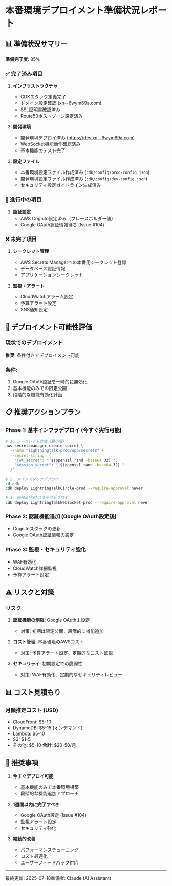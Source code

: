 # 本番環境デプロイメント準備状況レポート

## 📊 準備状況サマリー

**準備完了度**: 85%

### ✅ 完了済み項目

1. **インフラストラクチャ**
   - CDKスタック定義完了
   - ドメイン設定確認 (xn--6wym69a.com)
   - SSL証明書確認済み
   - Route53ホストゾーン設定済み

2. **開発環境**
   - 開発環境デプロイ済み (https://dev.xn--6wym69a.com)
   - WebSocket機能動作確認済み
   - 基本機能のテスト完了

3. **設定ファイル**
   - 本番環境設定ファイル作成済み (`cdk/config/prod-config.json`)
   - 開発環境設定ファイル作成済み (`cdk/config/dev-config.json`)
   - セキュリティ設定ガイドライン生成済み

### 🔄 進行中の項目

1. **認証設定**
   - AWS Cognito設定済み（プレースホルダー値）
   - Google OAuth認証情報待ち (Issue #104)

### ❌ 未完了項目

1. **シークレット管理**
   - AWS Secrets Managerへの本番用シークレット登録
   - データベース認証情報
   - アプリケーションシークレット

2. **監視・アラート**
   - CloudWatchアラーム設定
   - 予算アラート設定
   - SNS通知設定

## 🚀 デプロイメント可能性評価

### 現状でのデプロイメント

**推奨**: 条件付きでデプロイメント可能

### 条件:

1. Google OAuth認証を一時的に無効化
2. 基本機能のみでの限定公開
3. 段階的な機能有効化計画

## 📋 推奨アクションプラン

### Phase 1: 基本インフラデプロイ (今すぐ実行可能)

```bash
# 1. シークレット作成（最小限）
aws secretsmanager create-secret \
  --name "lightningtalk-prod/app/secrets" \
  --secret-string '{
    "jwt_secret": "'$(openssl rand -base64 32)'",
    "session_secret": "'$(openssl rand -base64 32)'"
  }'

# 2. メインスタックデプロイ
cd cdk
cdk deploy LightningTalkCircle-prod --require-approval never

# 3. WebSocketスタックデプロイ
cdk deploy LightningTalkWebSocket-prod --require-approval never
```

### Phase 2: 認証機能追加 (Google OAuth設定後)

- Cognitoスタックの更新
- Google OAuth認証情報の設定

### Phase 3: 監視・セキュリティ強化

- WAF有効化
- CloudWatch詳細監視
- 予算アラート設定

## ⚠️ リスクと対策

### リスク

1. **認証機能の制限**: Google OAuth未設定
   - 対策: 初期は限定公開、段階的に機能追加

2. **コスト管理**: 本番環境のAWSコスト
   - 対策: 予算アラート設定、定期的なコスト監視

3. **セキュリティ**: 初期設定での脆弱性
   - 対策: WAF有効化、定期的なセキュリティレビュー

## 📊 コスト見積もり

### 月額推定コスト (USD)

- CloudFront: $5-10
- DynamoDB: $5-15 (オンデマンド)
- Lambda: $5-10
- S3: $1-5
- その他: $5-10 **合計**: $20-50/月

## 🎯 推奨事項

1. **今すぐデプロイ可能**
   - 基本機能のみで本番環境構築
   - 段階的な機能追加アプローチ

2. **1週間以内に完了すべき**
   - Google OAuth設定 (Issue #104)
   - 監視アラート設定
   - セキュリティ強化

3. **継続的改善**
   - パフォーマンスチューニング
   - コスト最適化
   - ユーザーフィードバック対応

---

最終更新: 2025-07-18準備者: Claude (AI Assistant)
